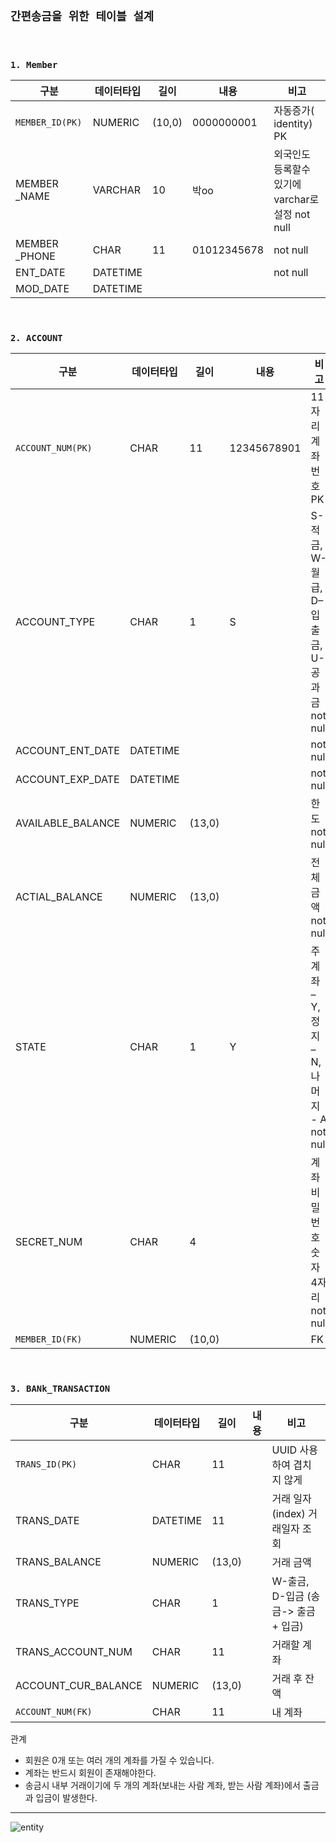 ## ```간편송금을 위한 테이블 설계```

<br>

### ```1. Member```

|구분|데이터타입|길이|내용|비고|
|------|---|---|------|---|
|```MEMBER_ID(PK)```|NUMERIC|(10,0)|0000000001|자동증가( identity)  PK|
|MEMBER _NAME|VARCHAR|10|박oo|외국인도 등록할수 있기에 varchar로 설정 not null|
|MEMBER _PHONE|CHAR|11|01012345678|not null|
|ENT_DATE|DATETIME|||not null|
|MOD_DATE|DATETIME||||



<br>


### ```2. ACCOUNT```



|구분|데이터타입|길이|내용|비고|
|------|---|---|------|---|
|```ACCOUNT_NUM(PK)```|CHAR|11|12345678901|11자리 계좌번호 PK|
|ACCOUNT_TYPE|CHAR|1|S|S-적금,  W-월급,  D–입출금, U-공과금 not null|
|ACCOUNT_ENT_DATE|DATETIME|||not null|
|ACCOUNT_EXP_DATE|DATETIME|||not null|
|AVAILABLE_BALANCE|NUMERIC|(13,0)||한도 not null|
|ACTIAL_BALANCE|NUMERIC|(13,0)||전체 금액 not null|
|STATE|CHAR|1|Y|주계좌 – Y, 정지 – N, 나머지 - A not null|
|SECRET_NUM|CHAR|4||계좌비밀번호 숫자 4자리 not null|
|```MEMBER_ID(FK)```|NUMERIC|(10,0)||FK


<br>

### ```3. BANk_TRANSACTION```

|구분|데이터타입|길이|내용|비고|
|------|---|---|------|---|
|```TRANS_ID(PK)```|CHAR|11||UUID 사용하여 겹치지 않게|
|TRANS_DATE|DATETIME|11||거래 일자 (index) 거래일자 조회|
|TRANS_BALANCE|NUMERIC|(13,0)||거래 금액|
|TRANS_TYPE|CHAR|1||W-출금, D-입금 (송금-> 출금 + 입금)|
|TRANS_ACCOUNT_NUM|CHAR|11||거래할 계좌|
|ACCOUNT_CUR_BALANCE|NUMERIC|(13,0)||거래 후 잔액|
|```ACCOUNT_NUM(FK)```|CHAR|11||내 계좌|



관계

- 회원은 0개 또는 여러 개의 계좌를 가질 수 있습니다. 
- 계좌는 반드시 회원이 존재해야한다.
- 송금시 내부 거래이기에  두 개의 계좌(보내는 사람 계좌, 받는 사람 계좌)에서 출금과 입금이 발생한다.
------------


![entity](https://user-images.githubusercontent.com/68090443/134672657-d7c8563c-02f0-4ce6-8107-58f9304774dc.PNG)

